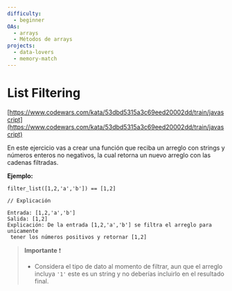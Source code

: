 ```yaml
---
difficulty:
  - beginner
OAs:
  - arrays
  - Métodos de arrays
projects:
  - data-lovers
  - memory-match
---
```


# List Filtering

[https://www.codewars.com/kata/53dbd5315a3c69eed20002dd/train/javascript](https://www.codewars.com/kata/53dbd5315a3c69eed20002dd/train/javascript)

En este ejercicio vas a crear una función que reciba un arreglo con strings y
números enteros no negativos, la cual retorna un nuevo arreglo con las cadenas
filtradas.

__Ejemplo:__

```JS
filter_list([1,2,'a','b']) == [1,2]

// Explicación

Entrada: [1,2,'a','b']
Salida: [1,2]
Explicación: De la entrada [1,2,'a','b'] se filtra el arreglo para unicamente
 tener los números positivos y retornar [1,2]
```

> __Importante__ ❗
>
> - Considera el tipo de dato al momento de filtrar, aun que el arreglo incluya
> `'1'` este es un string y no deberías incluirlo en el resultado final.
